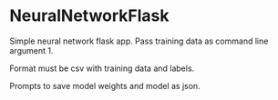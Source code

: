 # NeuralNetworkFlask

Simple neural network flask app.  Pass training data as command line argument 1.

Format must be csv with training data and labels.

Prompts to save model weights and model as json.
